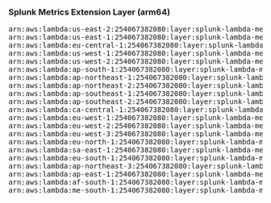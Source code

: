 <h3>Splunk Metrics Extension Layer (arm64)</h3>

<pre>
arn:aws:lambda:us-east-2:254067382080:layer:splunk-lambda-metrics-arm:13
arn:aws:lambda:us-east-1:254067382080:layer:splunk-lambda-metrics-arm:13
arn:aws:lambda:eu-central-1:254067382080:layer:splunk-lambda-metrics-arm:13
arn:aws:lambda:us-west-1:254067382080:layer:splunk-lambda-metrics-arm:13
arn:aws:lambda:us-west-2:254067382080:layer:splunk-lambda-metrics-arm:13
arn:aws:lambda:ap-south-1:254067382080:layer:splunk-lambda-metrics-arm:13
arn:aws:lambda:ap-northeast-1:254067382080:layer:splunk-lambda-metrics-arm:13
arn:aws:lambda:ap-northeast-2:254067382080:layer:splunk-lambda-metrics-arm:13
arn:aws:lambda:ap-southeast-1:254067382080:layer:splunk-lambda-metrics-arm:13
arn:aws:lambda:ap-southeast-2:254067382080:layer:splunk-lambda-metrics-arm:13
arn:aws:lambda:ca-central-1:254067382080:layer:splunk-lambda-metrics-arm:13
arn:aws:lambda:eu-west-1:254067382080:layer:splunk-lambda-metrics-arm:13
arn:aws:lambda:eu-west-2:254067382080:layer:splunk-lambda-metrics-arm:13
arn:aws:lambda:eu-west-3:254067382080:layer:splunk-lambda-metrics-arm:13
arn:aws:lambda:eu-north-1:254067382080:layer:splunk-lambda-metrics-arm:13
arn:aws:lambda:sa-east-1:254067382080:layer:splunk-lambda-metrics-arm:13
arn:aws:lambda:eu-south-1:254067382080:layer:splunk-lambda-metrics-arm:13
arn:aws:lambda:ap-northeast-3:254067382080:layer:splunk-lambda-metrics-arm:13
arn:aws:lambda:ap-east-1:254067382080:layer:splunk-lambda-metrics-arm:13
arn:aws:lambda:af-south-1:254067382080:layer:splunk-lambda-metrics-arm:13
arn:aws:lambda:me-south-1:254067382080:layer:splunk-lambda-metrics-arm:13
</pre>
